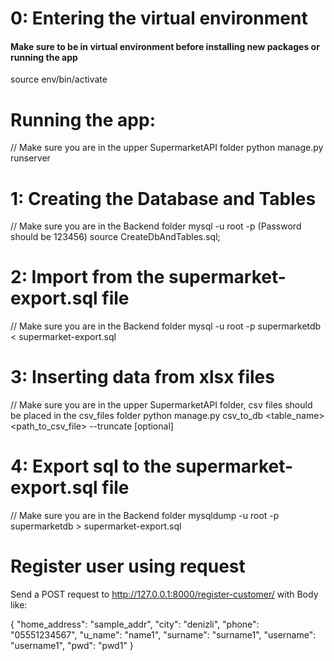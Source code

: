# 0: Entering the virtual environment 
#### Make sure to be in virtual environment before installing new packages or running the app
source env/bin/activate

# Running the app:
// Make sure you are in the upper SupermarketAPI folder
python manage.py runserver

# 1: Creating the Database and Tables
// Make sure you are in the Backend folder
mysql -u root -p
(Password should be 123456)
source CreateDbAndTables.sql;

# 2: Import from the supermarket-export.sql file
// Make sure you are in the Backend folder
mysql -u root -p supermarketdb < supermarket-export.sql

# 3: Inserting data from xlsx files
// Make sure you are in the upper SupermarketAPI folder, csv files should be placed in the csv_files folder
python manage.py csv_to_db <table_name> <path_to_csv_file> --truncate [optional]

# 4: Export sql to the supermarket-export.sql file
// Make sure you are in the Backend folder
mysqldump -u root -p supermarketdb > supermarket-export.sql

# Register user using request
Send a POST request to http://127.0.0.1:8000/register-customer/ with Body like:

{
    "home_address": "sample_addr",
    "city": "denizli",
    "phone": "05551234567",
    "u_name": "name1",
    "surname": "surname1",
    "username": "username1",
    "pwd": "pwd1"
}